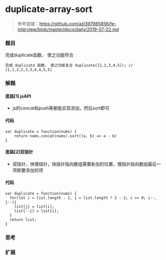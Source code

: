 # duplicate-array-sort

> 参考链接：https://github.com/azl397985856/fe-interview/blob/master/docs/daily/2019-07-22.md

### 题目

完成duplicate函数， 使之功能符合

```
完成 duplicate 函数， 使之功能复合 duplicate([1,2,3,4,5]); // [1,1,2,2,3,3,4,4,5,5]
```



### 解题

#### 思路[1] jsAPI

* js的concat和push等都能实现添加，然后sort即可

#### 代码

```
var duplicate = function(nums) {
	return nums.concat(nums).sort((a, b) => a - b)
}
```

#### 思路[2]双指针

* 双指针，快慢指针，快指针指向数组需要新加的位置，慢指针指向数组最后一项即要添加的项

#### 代码

```
var duplicate = function(nums) {
  for(let i = list.length - 1, j = list.length * 2 - 1; i >= 0; i--, j--){
  	list[j] = list[i];
  	list[--j] = list[i];
  }
  return list;
}
```



### 思考



### 扩展